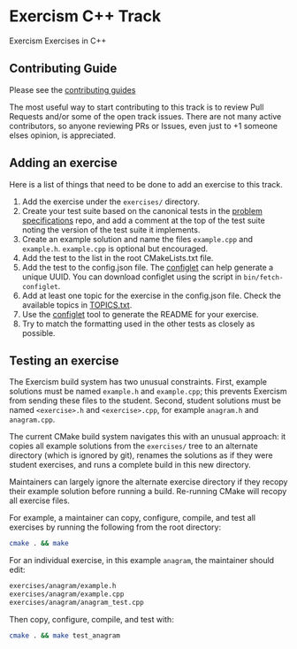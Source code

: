 # Exercism C++ Track

Exercism Exercises in C++

## Contributing Guide

Please see the [contributing guides](https://github.com/exercism/docs/tree/main/building/github)

The most useful way to start contributing to this track is to review Pull Requests and/or some of the open track issues.
There are not many active contributors, so anyone reviewing PRs or Issues, even just to +1 someone elses opinion, is appreciated.

## Adding an exercise

Here is a list of things that need to be done to add an exercise to this track.

1. Add the exercise under the `exercises/` directory.
2. Create your test suite based on the canonical tests in the [problem specifications](https://github.com/exercism/problem-specifications) repo, and add a comment at the top of the test suite noting the version of the test suite it implements.
3. Create an example solution and name the files `example.cpp` and `example.h`. `example.cpp` is optional but encouraged.
4. Add the test to the list in the root CMakeLists.txt file.
5. Add the test to the config.json file. The [configlet](https://github.com/exercism/configlet) can help generate a unique UUID. You can download configlet using the script in `bin/fetch-configlet`.
6. Add at least one topic for the exercise in the config.json file. Check the available topics in [TOPICS.txt](https://github.com/exercism/problem-specifications/blob/master/TOPICS.txt).
7. Use the [configlet](https://github.com/exercism/configlet) tool to generate the README for your exercise.
8. Try to match the formatting used in the other tests as closely as possible.

## Testing an exercise

The Exercism build system has two unusual constraints. First, example solutions
must be named `example.h` and `example.cpp`; this prevents Exercism from sending
these files to the student. Second, student solutions must be named `<exercise>.h`
and `<exercise>.cpp`, for example `anagram.h` and `anagram.cpp`.

The current CMake build system navigates this with an unusual approach: it copies
all example solutions from the `exercises/` tree to an alternate directory
(which is ignored by git), renames the solutions as if they were student exercises,
and runs a complete build in this new directory.

Maintainers can largely ignore the alternate exercise directory if they recopy
their example solution before running a build. Re-running CMake will recopy
all exercise files.

For example, a maintainer can copy, configure, compile, and test all exercises by
running the following from the root directory:
```bash
cmake . && make
```

For an individual exercise, in this example `anagram`, the maintainer should edit:
```bash
exercises/anagram/example.h
exercises/anagram/example.cpp
exercises/anagram/anagram_test.cpp
```

Then copy, configure, compile, and test with:
```bash
cmake . && make test_anagram
```
